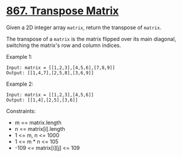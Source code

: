 # [867. Transpose Matrix](https://leetcode.com/problems/transpose-matrix/)
 
Given a 2D integer array `matrix`, return the transpose of `matrix`.

The transpose of a `matrix` is the matrix flipped over its main diagonal, switching the matrix's row and column indices.


Example 1:

    Input: matrix = [[1,2,3],[4,5,6],[7,8,9]]
    Output: [[1,4,7],[2,5,8],[3,6,9]]

Example 2:

    Input: matrix = [[1,2,3],[4,5,6]]
    Output: [[1,4],[2,5],[3,6]]
 

Constraints:

* m == matrix.length
* n == matrix[i].length
* 1 <= m, n <= 1000
* 1 <= m * n <= 105
* -109 <= matrix[i][j] <= 109